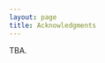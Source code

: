 ```yaml
---
layout: page
title: Acknowledgments
---
```


<link rel="stylesheet" type="text/css" href="css/style.css" />

TBA.
